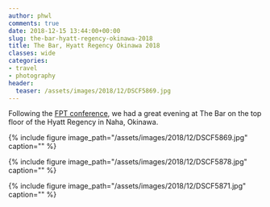 ```yaml
---
author: phwl
comments: true
date: 2018-12-15 13:44:00+00:00
slug: the-bar-hyatt-regency-okinawa-2018
title: The Bar, Hyatt Regency Okinawa 2018
classes: wide
categories:
- travel
- photography
header:
  teaser: /assets/images/2018/12/DSCF5869.jpg
---
```


Following the [FPT conference](http://icfpt.org), we had a great evening at The Bar on the top floor of the Hyatt Regency in Naha, Okinawa.

{% include figure image_path="/assets/images/2018/12/DSCF5869.jpg" caption="" %}

<!-- more -->

{% include figure image_path="/assets/images/2018/12/DSCF5878.jpg" caption="" %}

{% include figure image_path="/assets/images/2018/12/DSCF5871.jpg" caption="" %}

